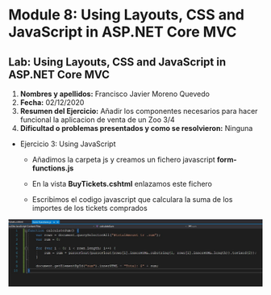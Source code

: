 # Module 8: Using Layouts, CSS and JavaScript in ASP.NET Core MVC

## Lab: Using Layouts, CSS and JavaScript in ASP.NET Core MVC

1. **Nombres y apellidos:** Francisco Javier Moreno Quevedo
2. **Fecha:** 02/12/2020
3. **Resumen del Ejercicio:** Añadir los componentes necesarios para hacer funcional la aplicacion de venta de un Zoo 3/4
4. **Dificultad o problemas presentados y como se resolvieron:** Ninguna



- Ejercicio 3: Using JavaScript
  - Añadimos la carpeta js y creamos un fichero javascript **form-functions.js**
  
  - En la vista  **BuyTickets.cshtml** enlazamos este fichero
  
  - Escribimos el codigo javascript que calculara la suma de los importes de los tickets comprados
  
    

![xxx](./img/Captura1.jpg)



